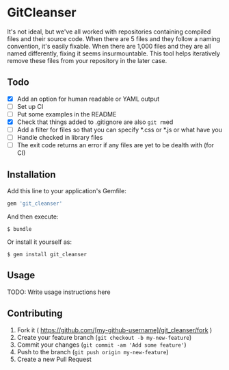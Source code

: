 # GitCleanser

It's not ideal, but we've all worked with repositories containing compiled
files and their source code.  When there are 5 files and they follow a naming
convention, it's easily fixable.  When there are 1,000 files and they are all
named differently, fixing it seems insurmountable.  This tool helps iteratively
remove these files from your repository in the later case.

## Todo

- [x] Add an option for human readable or YAML output
- [ ] Set up CI
- [ ] Put some examples in the README
- [x] Check that things added to .gitignore are also `git rm`ed
- [ ] Add a filter for files so that you can specify *.css or *.js or what have you
- [ ] Handle checked in library files
- [ ] The exit code returns an error if any files are yet to be dealth with (for CI)

## Installation

Add this line to your application's Gemfile:

```ruby
gem 'git_cleanser'
```

And then execute:

    $ bundle

Or install it yourself as:

    $ gem install git_cleanser

## Usage

TODO: Write usage instructions here

## Contributing

1. Fork it ( https://github.com/[my-github-username]/git_cleanser/fork )
2. Create your feature branch (`git checkout -b my-new-feature`)
3. Commit your changes (`git commit -am 'Add some feature'`)
4. Push to the branch (`git push origin my-new-feature`)
5. Create a new Pull Request
